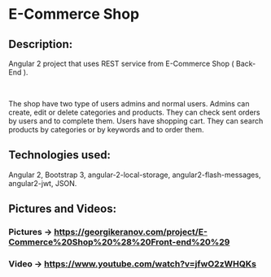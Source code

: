 # E-Commerce Shop

## Description:
Angular 2 project that uses REST service from E-Commerce Shop ( Back-End ).

<br/>

The shop have two type of users admins and normal users. Admins can create, edit or delete categories and products. They can check sent orders by users and to complete them. Users have shopping cart. They can search products by categories or by keywords and to order them.

## Technologies used:
Angular 2, Bootstrap 3, angular-2-local-storage, angular2-flash-messages, angular2-jwt, JSON.

## Pictures and Videos:
### Pictures -> https://georgikeranov.com/project/E-Commerce%20Shop%20%28%20Front-end%20%29
### Video -> https://www.youtube.com/watch?v=jfwO2zWHQKs


